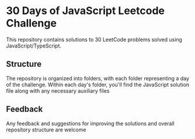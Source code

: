 # 30 Days of JavaScript Leetcode Challenge

This repository contains solutions to 30 LeetCode problems solved using JavaScript/TypeScript.

## Structure

The repository is organized into folders, with each folder representing a day of the challenge. Within each day's folder, you'll find the JavaScript solution file along with any necessary auxiliary files

## Feedback

Any feedback and suggestions for improving the solutions and overall repository structure are welcome
